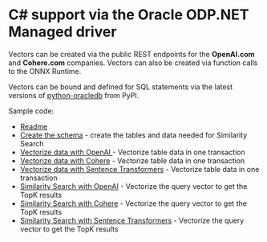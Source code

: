 # C# support via the Oracle ODP.NET Managed driver

Vectors can be created via the public REST endpoints for the **OpenAI.com** and **Cohere.com** companies.
Vectors can also be created via function calls to the ONNX Runtime.

Vectors can be bound and defined for SQL statements via the latest versions of [python-oracledb](https://python-oracledb.readthedocs.io/en/latest/user_guide/installation.html#installation-requirements) from PyPI.

Sample code:
- [Readme](../python-oracledb/README.md)
- [Create the schema](../python-oracledb/create_schema.py) - create the tables and data needed for Similarity Search
- [Vectorize data with OpenAI ](../python-oracledb/vectorize_table_openai.py) - Vectorize table data in one transaction
- [Vectorize data with Cohere](../python-oracledb/vectorize_table_Cohere.py) - Vectorize table data in one transaction
- [Vectorize data with Sentence Transformers](../python-oracledb/similarity_search_SentenceTransformers.py) - Vectorize table data in one transaction
- [Similarity Search with OpenAI](../python-oracledb/similarity_search_OpenAI.py) - Vectorize the query vector to get the TopK results
- [Similarity Search with Cohere](../python-oracledb/similarity_search_Cohere.py) - Vectorize the query vector to get the TopK results
- [Similarity Search with Sentence Transformers](../python-oracledb/similarity_search_SentenceTransformers.py) - Vectorize the query vector to get the TopK results
